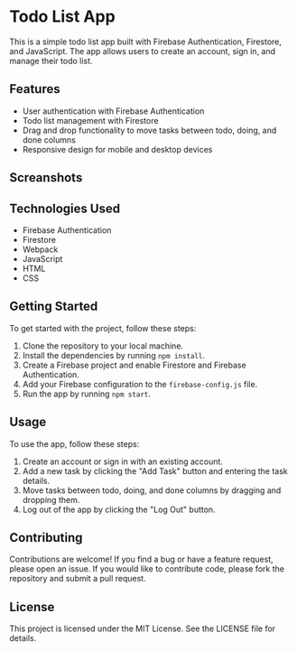 # Todo List App

This is a simple todo list app built with Firebase Authentication, Firestore, and JavaScript. The app allows users to create an account, sign in, and manage their todo list.

## Features

* User authentication with Firebase Authentication
* Todo list management with Firestore
* Drag and drop functionality to move tasks between todo, doing, and done columns
* Responsive design for mobile and desktop devices

## Screanshots



## Technologies Used

* Firebase Authentication
* Firestore
* Webpack
* JavaScript
* HTML
* CSS

## Getting Started

To get started with the project, follow these steps:

1. Clone the repository to your local machine.
2. Install the dependencies by running `npm install`.
3. Create a Firebase project and enable Firestore and Firebase Authentication.
4. Add your Firebase configuration to the `firebase-config.js` file.
5. Run the app by running `npm start`.

## Usage

To use the app, follow these steps:

1. Create an account or sign in with an existing account.
2. Add a new task by clicking the "Add Task" button and entering the task details.
3. Move tasks between todo, doing, and done columns by dragging and dropping them.
4. Log out of the app by clicking the "Log Out" button.

## Contributing

Contributions are welcome! If you find a bug or have a feature request, please open an issue. If you would like to contribute code, please fork the repository and submit a pull request.

## License

This project is licensed under the MIT License. See the LICENSE file for details.

